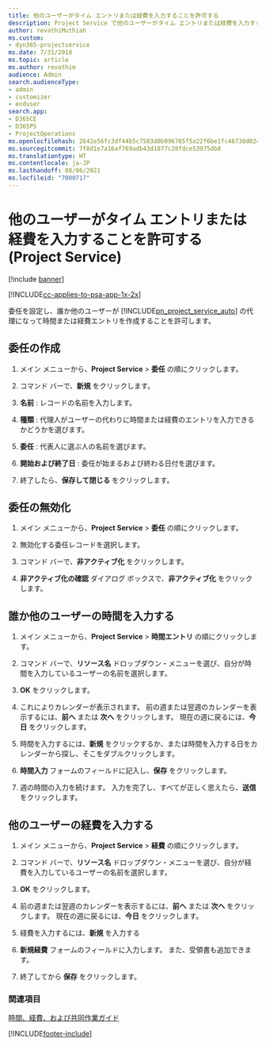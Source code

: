 ```yaml
---
title: 他のユーザーがタイム エントリまたは経費を入力することを許可する
description: Project Service で他のユーザーがタイム エントリまたは経費を入力することを許可する方法
author: revathiMuthiah
ms.custom:
- dyn365-projectservice
ms.date: 7/31/2018
ms.topic: article
ms.author: revathim
audience: Admin
search.audienceType:
- admin
- customizer
- enduser
search.app:
- D365CE
- D365PS
- ProjectOperations
ms.openlocfilehash: 2642e56fc3df44b5c7583d0b996765f5a22f6be1fc46738d02462d928f833048
ms.sourcegitcommit: 7f8d1e7a16af769adb43d1877c28fdce53975db8
ms.translationtype: HT
ms.contentlocale: ja-JP
ms.lasthandoff: 08/06/2021
ms.locfileid: "7000717"
---
```

# <a name="allow-someone-else-to-enter-your-time-entry-or-expense-project-service"></a>他のユーザーがタイム エントリまたは経費を入力することを許可する (Project Service)

[!include [banner](../includes/psa-now-project-operations.md)]

[!INCLUDE[cc-applies-to-psa-app-1x-2x](../includes/cc-applies-to-psa-app-1x-2x.md)]

委任を設定し、誰か他のユーザーが [!INCLUDE[pn_project_service_auto](../includes/pn-project-service-auto.md)] の代理になって時間または経費エントリを作成することを許可します。  
  
## <a name="create-a-delegate"></a>委任の作成  
  
1.  メイン メニューから、**Project Service** > **委任** の順にクリックします。  
  
2.  コマンド バーで、**新規** をクリックします。  
  
3. **名前** : レコードの名前を入力します。  
  
4. **種類** : 代理人がユーザーの代わりに時間または経費のエントリを入力できるかどうかを選びます。  
  
5. **委任** : 代表人に選ぶ人の名前を選びます。  
  
6. **開始および終了日** : 委任が始まるおよび終わる日付を選びます。  
  
7.  終了したら、**保存して閉じる** をクリックします。  
  
## <a name="turn-off-delegation"></a>委任の無効化  
  
1.  メイン メニューから、**Project Service** > **委任** の順にクリックします。  
  
2.  無効化する委任レコードを選択します。  
  
3.  コマンド バーで、**非アクティブ化** をクリックします。  
  
4.  **非アクティブ化の確認** ダイアログ ボックスで、**非アクティブ化** をクリックします。  
  
## <a name="enter-time-for-someone-else"></a>誰か他のユーザーの時間を入力する  
  
1.  メイン メニューから、**Project Service** > **時間エントリ** の順にクリックします。  
  
2.  コマンド バーで、**リソース名** ドロップダウン・メニューを選び、自分が時間を入力しているユーザーの名前を選択します。  
  
3.  **OK** をクリックします。  
  
4.  これによりカレンダーが表示されます。 前の週または翌週のカレンダーを表示するには、**前へ** または **次へ** をクリックします。 現在の週に戻るには、**今日** をクリックします。  
  
5.  時間を入力するには、**新規** をクリックするか、または時間を入力する日をカレンダーから探し、そこをダブルクリックします。  
  
6.  **時間入力** フォームのフィールドに記入し、**保存** をクリックします。  
  
7.  週の時間の入力を続けます。 入力を完了し、すべてが正しく思えたら、**送信** をクリックします。  
  
## <a name="enter-expenses-for-someone-else"></a>他のユーザーの経費を入力する  
  
1.  メイン メニューから、**Project Service** > **経費** の順にクリックします。  
  
2.  コマンド バーで、**リソース名** ドロップダウン・メニューを選び、自分が経費を入力しているユーザーの名前を選択します。  
  
3.  **OK** をクリックします。  
  
4.  前の週または翌週のカレンダーを表示するには、**前へ** または **次へ** をクリックします。 現在の週に戻るには、**今日** をクリックします。  
  
5.  経費を入力するには、**新規** を入力する  
  
6.  **新規経費** フォームのフィールドに入力します。 また、受領書も追加できます。  
  
7.  終了してから **保存** をクリックします。  
  
### <a name="see-also"></a>関連項目  
 [時間、経費、および共同作業ガイド](../psa/time-expense-collaboration-guide.md)


[!INCLUDE[footer-include](../includes/footer-banner.md)]